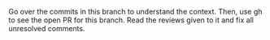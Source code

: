 Go over the commits in this branch to understand the context. Then, use gh to see the open PR for this branch.
Read the reviews given to it and fix all unresolved comments.
